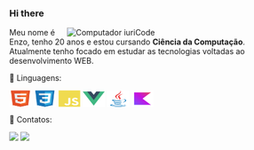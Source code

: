 ### Hi there

<img src="https://raw.githubusercontent.com/MicaelliMedeiros/micaellimedeiros/master/image/computer-illustration.png" min-width="400px" max-width="400px" width="400px" align="right" alt="Computador iuriCode">

<p align="left"> 
  Meu nome é Enzo, tenho 20 anos e estou cursando <strong>Ciência da Computação</strong>.<br>
  Atualmente tenho focado em estudar as tecnologias voltadas ao desenvolvimento WEB.
</p>

<p align="left">
  🦄 Linguagens:
  <div>
    <img align="center" alt="HTML" height="30" width="40" src="https://raw.githubusercontent.com/devicons/devicon/master/icons/html5/html5-original.svg">
    <img align="center" alt="CSS" height="30" width="40" src="https://raw.githubusercontent.com/devicons/devicon/master/icons/css3/css3-original.svg">
    <img align="center" alt="Js" height="30" width="40" src="https://raw.githubusercontent.com/devicons/devicon/master/icons/javascript/javascript-plain.svg">
    <img align="center" alt="VueJs" height="30" width="40" src="https://raw.githubusercontent.com/devicons/devicon/master/icons/vuejs/vuejs-original.svg">
    <img align="center" alt="Laravel" height="30" width="40" src="https://raw.githubusercontent.com/devicons/devicon/master/icons/java/java-original.svg">
    <img align="center" alt="Laravel" height="30" width="40" src="https://raw.githubusercontent.com/devicons/devicon/master/icons/kotlin/kotlin-original.svg">
  </div>
</p>

<p align="left">
  💌 Contatos:
</p>

  <a href="https://www.linkedin.com/in/enzo-fernandes-sarmento-846573208/" alt="Linkedin">
  <img src="https://img.shields.io/badge/-Linkedin-0e76a8?style=flat-square&logo=Linkedin&logoColor=white&link=https://www.linkedin.com/in/enzo-fernandes-sarmento-846573208/" /></a>

  <a href="https://www.instagram.com/enzo.sarmento/" alt="Instagram">
  <img src="https://img.shields.io/badge/-Instagram-DF0174?style=flat-square&labelColor=DF0174&logo=instagram&logoColor=white&link=https://www.instagram.com/enzo.sarmento/"/></a>
</p>
 
<!--
**enzosarmento/enzosarmento** is a ✨ _special_ ✨ repository because its `README.md` (this file) appears on your GitHub profile.

Here are some ideas to get you started:

- 🔭 I’m currently working on ...
- 🌱 I’m currently learning ...
- 👯 I’m looking to collaborate on ...
- 🤔 I’m looking for help with ...
- 💬 Ask me about ...
- 📫 How to reach me: ...
- 😄 Pronouns: ...
- ⚡ Fun fact: ...
--> 
 
